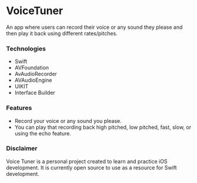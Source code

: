 # VoiceTuner
An app where users can record their voice or any sound they please and then play it back using different rates/pitches.

### Technologies
* Swift 
* AVFoundation
* AvAudioRecorder
* AVAudioEngine
* UIKIT
* Interface Builder

### Features
* Record your voice or any sound you please.
* You can play that recording back high pitched, low pitched, fast, slow, or using the echo feature.  

### Disclaimer
Voice Tuner is a personal project created to learn and practice iOS development. It is currently open source to use as a resource for Swift development.
